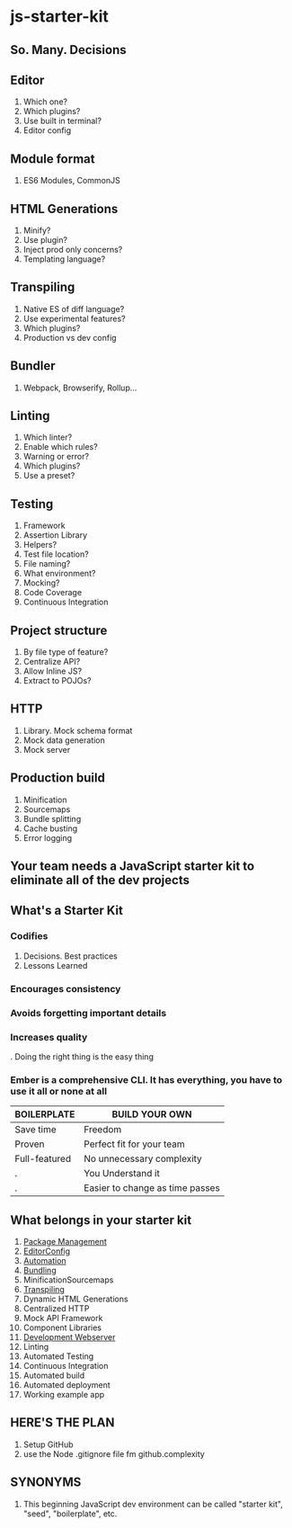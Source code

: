 # js-starter-kit

## So. Many. Decisions

## Editor

1. Which one?
1. Which plugins?
1. Use built in terminal?
1. Editor config

## Module format

1. ES6 Modules, CommonJS

## HTML Generations

1. Minify?
1. Use plugin?
1. Inject prod only concerns?
1. Templating language?

## Transpiling

1. Native ES of diff language?
1. Use experimental features?
1. Which plugins?
1. Production vs dev config

## Bundler

1. Webpack, Browserify, Rollup...

## Linting

1. Which linter?
1. Enable which rules?
1. Warning or error?
1. Which plugins?
1. Use a preset?

## Testing

1. Framework
1. Assertion Library
1. Helpers?
1. Test file location?
1. File naming?
1. What environment?
1. Mocking?
1. Code Coverage
1. Continuous Integration

## Project structure

1. By file type of feature?
1. Centralize API?
1. Allow Inline JS?
1. Extract to POJOs?

## HTTP

1. Library. Mock schema format
1. Mock data generation
1. Mock server

## Production build

1. Minification
1. Sourcemaps
1. Bundle splitting
1. Cache busting
1. Error logging

## Your team needs a JavaScript starter kit to eliminate all of the dev projects

## What's a Starter Kit

### Codifies

1. Decisions. Best practices
1. Lessons Learned

### Encourages consistency

### Avoids forgetting important details

### Increases quality

. Doing the right thing is the easy thing

### Ember is a comprehensive CLI. It has everything, you have to use it all or none at all

BOILERPLATE | BUILD YOUR OWN
----------- | --------------
Save time | Freedom
Proven | Perfect fit for your team
Full-featured | No unnecessary complexity
. | You Understand it
. | Easier to change as time passes

## What belongs in your starter kit

1. [Package Management](PackageManagement.md)
1. [EditorConfig](EditorConfig.md)
1. [Automation](Automation.md)
1. [Bundling](Bundling.md)
1. MinificationSourcemaps
1. [Transpiling](Transpilers.md)
1. Dynamic HTML Generations
1. Centralized HTTP
1. Mock API Framework
1. Component Libraries
1. [Development Webserver](DevelopmentWebServer.md)
1. Linting
1. Automated Testing
1. Continuous Integration
1. Automated build
1. Automated deployment
1. Working example app

## HERE'S THE PLAN

1. Setup GitHub
1. use the Node .gitignore file fm github.complexity

## SYNONYMS

1. This beginning JavaScript dev environment can be called "starter kit", "seed", "boilerplate", etc.
